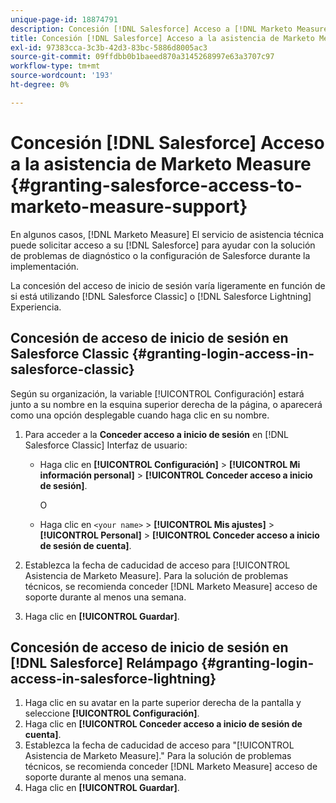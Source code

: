 ```yaml
---
unique-page-id: 18874791
description: Concesión [!DNL Salesforce] Acceso a [!DNL Marketo Measure] Asistencia - [!DNL Marketo Measure] - Documentación del producto
title: Concesión [!DNL Salesforce] Acceso a la asistencia de Marketo Measure
exl-id: 97383cca-3c3b-42d3-83bc-5886d8005ac3
source-git-commit: 09ffdbb0b1baeed870a3145268997e63a3707c97
workflow-type: tm+mt
source-wordcount: '193'
ht-degree: 0%

---
```


# Concesión [!DNL Salesforce] Acceso a la asistencia de Marketo Measure {#granting-salesforce-access-to-marketo-measure-support}

En algunos casos, [!DNL Marketo Measure] El servicio de asistencia técnica puede solicitar acceso a su [!DNL Salesforce] para ayudar con la solución de problemas de diagnóstico o la configuración de Salesforce durante la implementación.

La concesión del acceso de inicio de sesión varía ligeramente en función de si está utilizando [!DNL Salesforce Classic] o [!DNL Salesforce Lightning] Experiencia.

## Concesión de acceso de inicio de sesión en Salesforce Classic {#granting-login-access-in-salesforce-classic}

Según su organización, la variable [!UICONTROL Configuración] estará junto a su nombre en la esquina superior derecha de la página, o aparecerá como una opción desplegable cuando haga clic en su nombre.

1. Para acceder a la **Conceder acceso a inicio de sesión** en [!DNL Salesforce Classic] Interfaz de usuario:

   * Haga clic en **[!UICONTROL Configuración]** > **[!UICONTROL Mi información personal]** > **[!UICONTROL Conceder acceso a inicio de sesión]**.

      O

   * Haga clic en `<your name>` > **[!UICONTROL Mis ajustes]** > **[!UICONTROL Personal]** > **[!UICONTROL Conceder acceso a inicio de sesión de cuenta]**.

1. Establezca la fecha de caducidad de acceso para [!UICONTROL Asistencia de Marketo Measure]. Para la solución de problemas técnicos, se recomienda conceder [!DNL Marketo Measure] acceso de soporte durante al menos una semana.
1. Haga clic en **[!UICONTROL Guardar]**.

## Concesión de acceso de inicio de sesión en [!DNL Salesforce] Relámpago {#granting-login-access-in-salesforce-lightning}

1. Haga clic en su avatar en la parte superior derecha de la pantalla y seleccione **[!UICONTROL Configuración]**.
1. Haga clic en **[!UICONTROL Conceder acceso a inicio de sesión de cuenta]**.
1. Establezca la fecha de caducidad de acceso para &quot;[!UICONTROL Asistencia de Marketo Measure].&quot; Para la solución de problemas técnicos, se recomienda conceder [!DNL Marketo Measure] acceso de soporte durante al menos una semana.
1. Haga clic en **[!UICONTROL Guardar]**.
